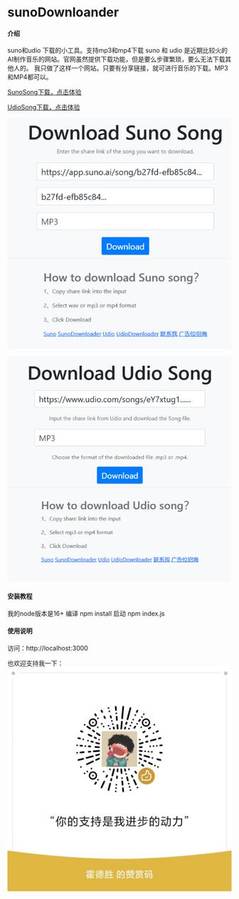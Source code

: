 # sunoDownloander

#### 介绍
suno和udio 下载的小工具。支持mp3和mp4下载
suno 和 udio 是近期比较火的 AI制作音乐的网站。官网虽然提供下载功能，但是要么步骤繁琐，要么无法下载其他人的。
我只做了这样一个网站。只要有分享链接，就可进行音乐的下载。MP3和MP4都可以。

[SunoSong下载，点击体验](https://sunoai.fun/)

[UdioSong下载，点击体验](https://sunoai.fun/udio)


![输入图片说明](image2.png)

![输入图片说明](image.png)

#### 安装教程
我的node版本是16+
编译
npm install
启动
npm index.js

#### 使用说明

访问：http://localhost:3000


也欢迎支持我一下：
![输入图片说明](70013a14a887360bced7344e5fbb0ba.jpg)
